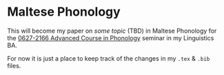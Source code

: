 # Maltese Phonology

This will become my paper on *some topic* (TBD) in Maltese
Phonology for the [0627-2166 Advanced Course in Phonology](http://www2.tau.ac.il/yedion/syllabus.asp?year=2011&course=0627216601) seminar in my Linguistics BA.

For now it is just a place to keep track of the changes in my `.tex` & `.bib` files.